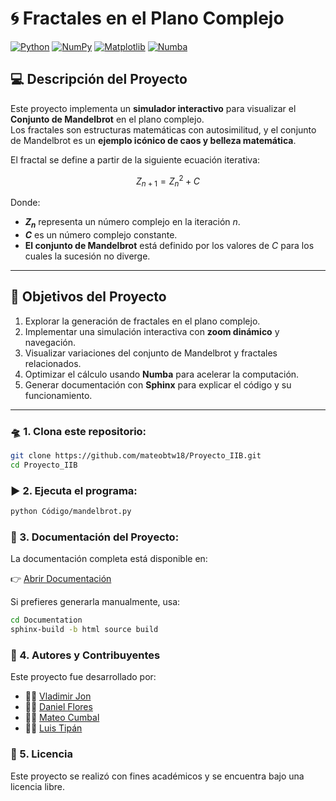 # 🌀 Fractales en el Plano Complejo

[![Python](https://img.shields.io/badge/Python-3.7+-blue.svg)](https://www.python.org/downloads/)
[![NumPy](https://img.shields.io/badge/NumPy-2.1+-yellow.svg)](https://numpy.org/)
[![Matplotlib](https://img.shields.io/badge/Matplotlib-3.9+-orange.svg)](https://matplotlib.org/)
[![Numba](https://img.shields.io/badge/Numba-0.61+-red.svg)](https://numba.pydata.org/)

## 💻 Descripción del Proyecto

Este proyecto implementa un **simulador interactivo** para visualizar el **Conjunto de Mandelbrot** en el plano complejo.  
Los fractales son estructuras matemáticas con autosimilitud, y el conjunto de Mandelbrot es un **ejemplo icónico de caos y belleza matemática**.  

El fractal se define a partir de la siguiente ecuación iterativa:

$$ Z_{n+1} = Z_n^2 + C $$

Donde:
- **$Z_n$** representa un número complejo en la iteración $n$.
- **$C$** es un número complejo constante.
- **El conjunto de Mandelbrot** está definido por los valores de $C$ para los cuales la sucesión no diverge.

---

## 🎯 Objetivos del Proyecto

1. Explorar la generación de fractales en el plano complejo.
2. Implementar una simulación interactiva con **zoom dinámico** y navegación.
3. Visualizar variaciones del conjunto de Mandelbrot y fractales relacionados.
4. Optimizar el cálculo usando **Numba** para acelerar la computación.
5. Generar documentación con **Sphinx** para explicar el código y su funcionamiento.

---

### 🛸 1. Clona este repositorio:

```bash
git clone https://github.com/mateobtw18/Proyecto_IIB.git
cd Proyecto_IIB
```

### ▶️ 2. Ejecuta el programa:
```bash
python Código/mandelbrot.py
```

### 📖 3. Documentación del Proyecto:

La documentación completa está disponible en:

👉 [Abrir Documentación](Documentation/build/index.html)

Si prefieres generarla manualmente, usa:

```bash
cd Documentation
sphinx-build -b html source build
```

### 👥 4. Autores y Contribuyentes

Este proyecto fue desarrollado por:

- 🧑‍💻 [Vladimir Jon](https://github.com/Vladimirjon)  
- 🧑‍💻 [Daniel Flores](https://github.com/danielife05)  
- 🧑‍💻 [Mateo Cumbal](https://github.com/mateobtw18)  
- 🧑‍💻 [Luis Tipán](https://github.com/LuisTipan005)


### 📄 5. Licencia
Este proyecto se realizó con fines académicos y se encuentra bajo una licencia libre.